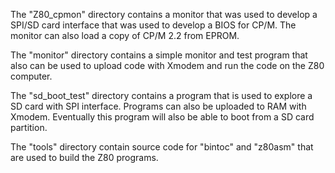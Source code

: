 The "Z80_cpmon" directory contains a monitor that was used to develop
a SPI/SD card interface that was used to develop a BIOS for CP/M.
The monitor can also load a copy of CP/M 2.2 from EPROM.

The "monitor" directory contains a simple monitor and test program 
that also can be used to upload code with Xmodem and run the code 
on the Z80 computer.

The "sd_boot_test" directory contains a program that is used to
 explore a SD card with SPI interface.
Programs can also be uploaded to RAM with Xmodem.
Eventually this program will also be able to boot from a SD card partition.

The "tools" directory contain source code for "bintoc" and "z80asm" that are
used to build the Z80 programs.
